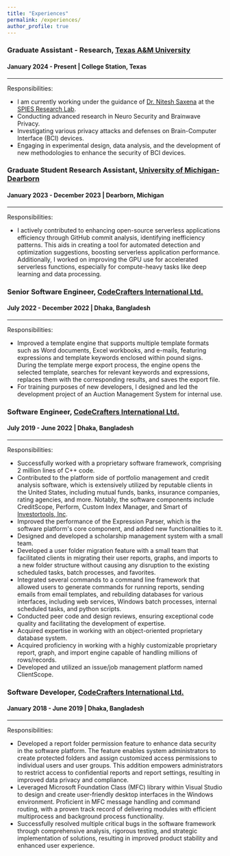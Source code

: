 ```yaml
---
title: "Experiences"
permalink: /experiences/
author_profile: true
---
```


### Graduate Assistant - Research, [Texas A&M University](https://tamu.edu)
#### January 2024 - Present | College Station, Texas

***
Responsibilities:
- I am currently working under the guidance of [Dr. Nitesh Saxena](https://nsaxena.engr.tamu.edu/) at the [SPIES Research Lab](https://spies.engr.tamu.edu/).
- Conducting advanced research in Neuro Security and Brainwave Privacy.
- Investigating various privacy attacks and defenses on Brain-Computer Interface (BCI) devices.
- Engaging in experimental design, data analysis, and the development of new methodologies to enhance the security of BCI devices.


### Graduate Student Research Assistant, [University of Michigan-Dearborn](https://umdearborn.edu/cecs/departments/computer-and-information-science)
#### January 2023 - December 2023 | Dearborn, Michigan

***
Responsibilities:
- I actively contributed to enhancing open-source serverless applications efficiency through GitHub commit analysis, identifying inefficiency patterns. This aids in creating a tool for automated detection and optimization suggestions, boosting serverless application performance. Additionally, I worked on improving the GPU use for accelerated serverless functions, especially for compute-heavy tasks like deep learning and data processing. 

### Senior Software Engineer, [CodeCrafters International Ltd.](https://www.codecraftersintl.com)
#### July 2022 - December 2022 | Dhaka, Bangladesh

***
Responsibilities:
- Improved a template engine that supports multiple template formats such as Word documents, Excel workbooks, and e-mails, featuring expressions and template keywords enclosed within pound signs. During the template merge export process, the engine opens the selected template, searches for relevant keywords and expressions, replaces them with the corresponding results, and saves the export file.
- For training purposes of new developers, I designed and led the development project of an Auction Management System for internal use.


### Software Engineer, [CodeCrafters International Ltd.](https://www.codecraftersintl.com)
#### July 2019 - June 2022 | Dhaka, Bangladesh
***
Responsibilities:
- Successfully worked with a proprietary software framework, comprising 2 million lines of C++ code.
- Contributed to the platform side of portfolio management and credit analysis software, which is extensively utilized by reputable clients in the United States, including mutual funds, banks, insurance companies, rating agencies, and more. Notably, the software components include CreditScope, Perform, Custom Index Manager, and Smart of [Investortools, Inc](https://www.invtools.com/).
- Improved the performance of the Expression Parser, which is the software platform's core component, and added new functionalities to it.
- Designed and developed a scholarship management system with a small team.
- Developed a user folder migration feature with a small team that facilitated clients in migrating their user reports, graphs, and imports to a new folder structure without causing any disruption to the existing scheduled tasks, batch processes, and favorites.
- Integrated several commands to a command line framework that allowed users to generate commands for running reports, sending emails from email templates, and rebuilding databases for various interfaces, including web services, Windows batch processes, internal scheduled tasks, and python scripts.
- Conducted peer code and design reviews, ensuring exceptional code quality and facilitating the development of expertise.
- Acquired expertise in working with an object-oriented proprietary database system.
- Acquired proficiency in working with a highly customizable proprietary report, graph, and import engine capable of handling millions of rows/records.
- Developed and utilized an issue/job management platform named ClientScope.

### Software Developer, [CodeCrafters International Ltd.](https://www.codecraftersintl.com)
#### January 2018 - June 2019 | Dhaka, Bangladesh

***
Responsibilities:
- Developed a report folder permission feature to enhance data security in the software platform. The feature enables system administrators to create protected folders and assign customized access permissions to individual users and user groups. This addition empowers administrators to restrict access to confidential reports and report settings, resulting in improved data privacy and compliance.
- Leveraged Microsoft Foundation Class (MFC) library within Visual Studio to design and create user-friendly desktop interfaces in the Windows environment. Proficient in MFC message handling and command routing, with a proven track record of delivering modules with efficient multiprocess and background process functionality.
- Successfully resolved multiple critical bugs in the software framework through comprehensive analysis, rigorous testing, and strategic implementation of solutions, resulting in improved product stability and enhanced user experience.
